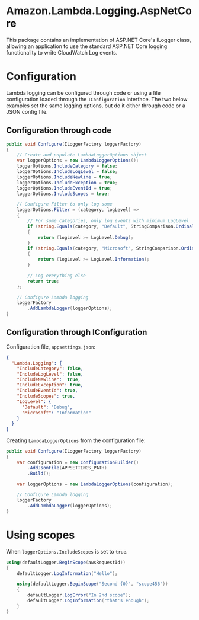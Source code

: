 ﻿# Amazon.Lambda.Logging.AspNetCore

This package contains an implementation of ASP.NET Core's ILogger class, allowing an application to use the standard ASP.NET Core logging functionality to write CloudWatch Log events.

# Configuration

Lambda logging can be configured through code or using a file configuration loaded through the `IConfiguration` interface.
The two below examples set the same logging options, but do it either through code or a JSON config file. 

## Configuration through code

```csharp
public void Configure(ILoggerFactory loggerFactory)
{
    // Create and populate LambdaLoggerOptions object
    var loggerOptions = new LambdaLoggerOptions();
    loggerOptions.IncludeCategory = false;
    loggerOptions.IncludeLogLevel = false;
    loggerOptions.IncludeNewline = true;
    loggerOptions.IncludeException = true;
    loggerOptions.IncludeEventId = true;
    loggerOptions.IncludeScopes = true;

    // Configure Filter to only log some 
    loggerOptions.Filter = (category, logLevel) =>
    {
        // For some categories, only log events with minimum LogLevel
        if (string.Equals(category, "Default", StringComparison.Ordinal))
        {
            return (logLevel >= LogLevel.Debug);
        }
        if (string.Equals(category, "Microsoft", StringComparison.Ordinal))
        {
            return (logLevel >= LogLevel.Information);
        }

        // Log everything else
        return true;
    };

    // Configure Lambda logging
    loggerFactory
        .AddLambdaLogger(loggerOptions);
}
```

## Configuration through IConfiguration

Configuration file, `appsettings.json`:
```json
{
  "Lambda.Logging": {
    "IncludeCategory": false,
    "IncludeLogLevel": false,
    "IncludeNewline":  true,
    "IncludeException": true,
    "IncludeEventId": true,
    "IncludeScopes": true,
    "LogLevel": {
      "Default": "Debug",
      "Microsoft": "Information"
    }
  }
}
```

Creating `LambdaLoggerOptions` from the configuration file:
```csharp
public void Configure(ILoggerFactory loggerFactory)
{
    var configuration = new ConfigurationBuilder()
        .AddJsonFile(APPSETTINGS_PATH)
        .Build();

    var loggerOptions = new LambdaLoggerOptions(configuration);

    // Configure Lambda logging
    loggerFactory
        .AddLambdaLogger(loggerOptions);
}
```

# Using scopes
When `loggerOptions.IncludeScopes` is set to `true`.
```csharp
using(defaultLogger.BeginScope(awsRequestId))
{
    defaultLogger.LogInformation("Hello");

    using(defaultLogger.BeginScope("Second {0}", "scope456"))
    {
        defaultLogger.LogError("In 2nd scope");
        defaultLogger.LogInformation("that's enough");
    }
}
```
